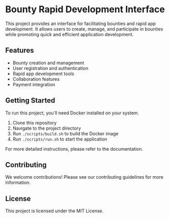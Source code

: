 
# Bounty Rapid Development Interface

This project provides an interface for facilitating bounties and rapid app development. It allows users to create, manage, and participate in bounties while promoting quick and efficient application development.

## Features

- Bounty creation and management
- User registration and authentication
- Rapid app development tools
- Collaboration features
- Payment integration

## Getting Started

To run this project, you'll need Docker installed on your system.

1. Clone this repository
2. Navigate to the project directory
3. Run `./scripts/build.sh` to build the Docker image
4. Run `./scripts/run.sh` to start the application

For more detailed instructions, please refer to the documentation.

## Contributing

We welcome contributions! Please see our contributing guidelines for more information.

## License

This project is licensed under the MIT License.
